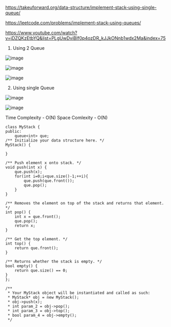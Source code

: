 https://takeuforward.org/data-structure/implement-stack-using-single-queue/

https://leetcode.com/problems/implement-stack-using-queues/

https://www.youtube.com/watch?v=jDZQKzEtbYQ&list=PLgUwDviBIf0p4ozDR_kJJkONnb1wdx2Ma&index=75

1. Using 2 Queue

![image](https://user-images.githubusercontent.com/53824950/144892415-645ff910-4299-4aa3-91e2-e81b359e820c.png)

![image](https://user-images.githubusercontent.com/53824950/144892947-164a3b0f-fbd6-46c8-a70f-4f8464a7efeb.png)

![image](https://user-images.githubusercontent.com/53824950/144893198-da57d329-81b9-4a7a-a55b-c017b438c40e.png)

2. Using single Queue

![image](https://user-images.githubusercontent.com/53824950/144893985-b1dde0d9-5b43-4c4f-9537-72e1aac5b716.png)

![image](https://user-images.githubusercontent.com/53824950/144894175-65b65834-1fe3-4194-a46d-44c322b8252e.png)

Time Complexity - O(N)
Space Comlexity - O(N)

```
class MyStack {
public:
    queue<int> que;
/** Initialize your data structure here. */
MyStack() {
    
}

/** Push element x onto stack. */
void push(int x) {
    que.push(x);
	for(int i=0;i<que.size()-1;++i){
		que.push(que.front());
		que.pop();
	}
}

/** Removes the element on top of the stack and returns that element. */
int pop() {
    int x = que.front(); 
    que.pop(); 
    return x; 
}

/** Get the top element. */
int top() {
    return que.front();
}

/** Returns whether the stack is empty. */
bool empty() {
    return que.size() == 0; 
}
};

/**
 * Your MyStack object will be instantiated and called as such:
 * MyStack* obj = new MyStack();
 * obj->push(x);
 * int param_2 = obj->pop();
 * int param_3 = obj->top();
 * bool param_4 = obj->empty();
 */
 ```
